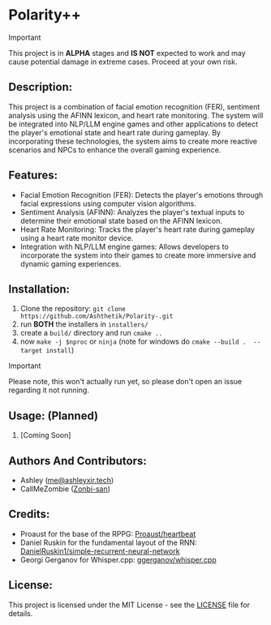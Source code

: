 # Polarity++

> [!IMPORTANT]
> This project is in **ALPHA** stages and __**IS NOT**__ expected to work and may cause potential damage in extreme cases.
> Proceed at your own risk.

## Description:
This project is a combination of facial emotion recognition (FER), sentiment analysis using the AFINN lexicon, and heart rate monitoring. The system will be integrated into NLP/LLM engine games and other applications to detect the player's emotional state and heart rate during gameplay. By incorporating these technologies, the system aims to create more reactive scenarios and NPCs to enhance the overall gaming experience.

## Features:
- Facial Emotion Recognition (FER): Detects the player's emotions through facial expressions using computer vision algorithms.
- Sentiment Analysis (AFINN): Analyzes the player's textual inputs to determine their emotional state based on the AFINN lexicon.
- Heart Rate Monitoring: Tracks the player's heart rate during gameplay using a heart rate monitor device.
- Integration with NLP/LLM engine games: Allows developers to incorporate the system into their games to create more immersive and dynamic gaming experiences.

## Installation:
1. Clone the repository: `git clone https://github.com/Ashthetik/Polarity-.git`
2. run **BOTH** the installers in `installers/`
3. create a `build/` directory and run `cmake ..`
4. now `make -j $nproc` or `ninja` (note for windows do `cmake --build .  --target install`)

> [!IMPORTANT]
> Please note, this won't actually run yet, so please don't open an issue regarding it not running.

## Usage: (Planned)
1. [Coming Soon]

## Authors And Contributors:
- Ashley (me@ashleyxir.tech)
- CallMeZombie ([Zonbi-san](https://github.com/Zonbi-san))

## Credits:
- Proaust for the base of the RPPG: [Proaust/heartbeat](https://github.com/prouast/heartbeat)
- Daniel Ruskin for the fundamental layout of the RNN: [DanielRuskin1/simple-recurrent-neural-network](https://github.com/DanielRuskin1/simple-recurrent-neural-network)
- Georgi Gerganov for Whisper.cpp: [ggerganov/whisper.cpp](https://github.com/ggerganov/whisper.cpp)

## License:
This project is licensed under the MIT License - see the [LICENSE](LICENSE.md) file for details.
